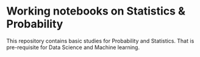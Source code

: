 # Working notebooks on Statistics & Probability

This repository contains basic studies for Probability and Statistics.
That is pre-requisite for Data Science and Machine learning.
